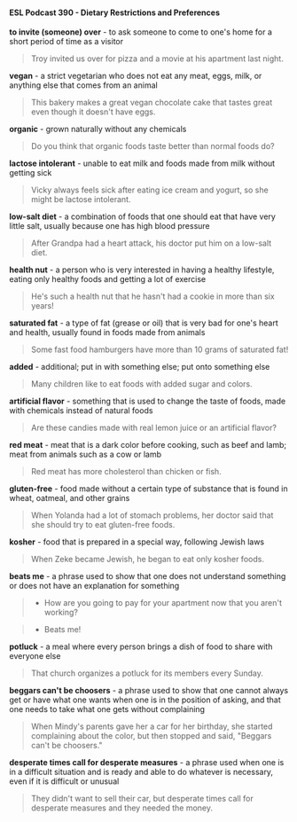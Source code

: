 #### ESL Podcast 390 - Dietary Restrictions and Preferences

**to invite (someone) over** - to ask someone to come to one's home for a short
period of time as a visitor

> Troy invited us over for pizza and a movie at his apartment last night.

**vegan** - a strict vegetarian who does not eat any meat, eggs, milk, or anything
else that comes from an animal

> This bakery makes a great vegan chocolate cake that tastes great even though
it doesn't have eggs.

**organic** - grown naturally without any chemicals

> Do you think that organic foods taste better than normal foods do?

**lactose intolerant** - unable to eat milk and foods made from milk without getting
sick

> Vicky always feels sick after eating ice cream and yogurt, so she might be
lactose intolerant.

**low-salt diet** - a combination of foods that one should eat that have very little
salt, usually because one has high blood pressure

> After Grandpa had a heart attack, his doctor put him on a low-salt diet.

**health nut** - a person who is very interested in having a healthy lifestyle, eating
only healthy foods and getting a lot of exercise

> He's such a health nut that he hasn't had a cookie in more than six years!

**saturated fat** - a type of fat (grease or oil) that is very bad for one's heart and
health, usually found in foods made from animals

> Some fast food hamburgers have more than 10 grams of saturated fat!

**added** - additional; put in with something else; put onto something else

> Many children like to eat foods with added sugar and colors.

**artificial flavor** - something that is used to change the taste of foods, made with
chemicals instead of natural foods

> Are these candies made with real lemon juice or an artificial flavor?

**red meat** - meat that is a dark color before cooking, such as beef and lamb;
meat from animals such as a cow or lamb

> Red meat has more cholesterol than chicken or fish.

**gluten-free** - food made without a certain type of substance that is found in
wheat, oatmeal, and other grains

> When Yolanda had a lot of stomach problems, her doctor said that she should
try to eat gluten-free foods.

**kosher** - food that is prepared in a special way, following Jewish laws

> When Zeke became Jewish, he began to eat only kosher foods.

**beats me** - a phrase used to show that one does not understand something or
does not have an explanation for something

> - How are you going to pay for your apartment now that you aren't working?

> - Beats me!

**potluck** - a meal where every person brings a dish of food to share with
everyone else

> That church organizes a potluck for its members every Sunday.

**beggars can't be choosers** - a phrase used to show that one cannot always
get or have what one wants when one is in the position of asking, and that one
needs to take what one gets without complaining

> When Mindy's parents gave her a car for her birthday, she started complaining
about the color, but then stopped and said, "Beggars can't be choosers."

**desperate times call for desperate measures** - a phrase used when one is in
a difficult situation and is ready and able to do whatever is necessary, even if it is
difficult or unusual

> They didn't want to sell their car, but desperate times call for desperate
measures and they needed the money.

